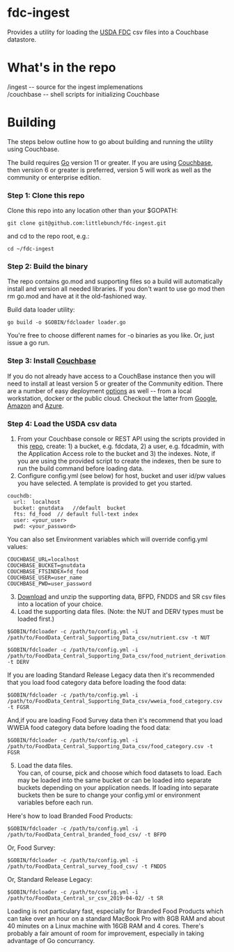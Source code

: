 # fdc-ingest
Provides a utility for loading the [USDA FDC](https://fdc.nal.usda.gov/download-datasets.html) csv files into a Couchbase datastore.  

# What's in the repo    
/ingest -- source for the ingest implemenations      
/couchbase -- shell scripts for initializing Couchbase

# Building   
The steps below outline how to go about building and running the utility using Couchbase.  

The build requires [Go](https://golang.org/dl/) version 11 or greater.  If you are using [Couchbase](https://www.couchbase.com/downloads), then version 6 or greater is preferred, version 5 will work as well as the community or enterprise edition.

### Step 1: Clone this repo
Clone this repo into any location other than your $GOPATH:
```
git clone git@github.com:littlebunch/fdc-ingest.git
```
and cd to the repo root, e.g.:
```
cd ~/fdc-ingest
```
      
### Step 2: Build the binary

The repo contains go.mod and supporting files so a build will automatically install and version all needed libraries.  If you don't want to use go mod then rm go.mod and have at it the old-fashioned way.   

Build data loader utility:   
```
go build -o $GOBIN/fdcloader loader.go
```
You're free to choose different names for -o binaries as you like. Or, just issue a go run.

### Step 3: Install [Couchbase](https://www.couchbase.com)     
If you do not already have access to a CouchBase instance then you will need to install at least version 5 or greater of the Community edition.  There are a number of easy deployment [options](https://resources.couchbase.com/cloud-partner-gcp/docs-deploy-gcp) as well -- from a local workstation, docker or the public cloud.  Checkout the latter from [Google](https://resources.couchbase.com/cloud-partner-gcp/docs-deploy-gcp), [Amazon](https://resources.couchbase.com/cloud-partner-gcp/docs-deploy-gcp) and [Azure](https://resources.couchbase.com/cloud-partner-gcp/docs-deploy-gcp).     

### Step 4:  Load the USDA csv data
1. From your Couchbase console or REST API using the scripts provided in this [repo](https://github.com/littlebunch/fdc-ingest/tree/master/couchbase), create: 1) a bucket, e.g. fdcdata, 2) a user, e.g. fdcadmin, with the Application Access role to the bucket and 3) the indexes.  Note, if you are using the provided script to create the indexes, then be sure to run the build command before loading data.   
2. Configure config.yml (see below) for host, bucket and user id/pw values you have selected.  A template is provided to get you started.

```
couchdb:   
  url:  localhost   
  bucket: gnutdata   //default  bucket    
  fts: fd_food  // default full-text index   
  user: <your_user>    
  pwd: <your_password>    

```
You can also set Environment variables which will override config.yml values:  
```
COUCHBASE_URL=localhost   
COUCHBASE_BUCKET=gnutdata   
COUCHBASE_FTSINDEX=fd_food   
COUCHBASE_USER=user_name   
COUCHBASE_PWD=user_password   
```
3. [Download](https://fdc.nal.usda.gov/download-datasets.html) and unzip the supporting data, BFPD, FNDDS and SR csv files into a location of your choice.   
4. Load the supporting data files.   (Note: the NUT and DERV types must be loaded first.)
```
$GOBIN/fdcloader -c /path/to/config.yml -i /path/to/FoodData_Central_Supporting_Data_csv/nutrient.csv -t NUT 
```
```
$GOBIN/fdcloader -c /path/to/config.yml -i /path/to/FoodData_Central_Supporting_Data_csv/food_nutrient_derivation.csv -t DERV
```
If you are loading Standard Release Legacy data then it's recommended that you load food category data before loading the food data:
```
$GOBIN/fdcloader -c /path/to/config.yml -i /path/to/FoodData_Central_Supporting_Data_csv/wweia_food_category.csv -t FGSR   
```
And,if you are loading Food Survey data then it's recommend that you load WWEIA food category data before loading the food data:
```
$GOBIN/fdcloader -c /path/to/config.yml -i /path/to/FoodData_Central_Supporting_Data_csv/food_category.csv -t FGSR   
```
5. Load the data files.    
You can, of course, pick and choose which food datasets to load.  Each may be loaded into the same bucket or can be loaded into separate buckets depending on your application needs.   If loading into separate buckets then be sure to change your config.yml or environment variables before each run.   

Here's how to load Branded Food Products: 
```
$GOBIN/fdcloader -c /path/to/config.yml -i /path/to/FoodData_Central_branded_food_csv/ -t BFPD    
```
Or, Food Survey:
```
$GOBIN/fdcloader -c /path/to/config.yml -i /path/to/FoodData_Central_survey_food_csv/ -t FNDDS  
``` 
Or, Standard Release Legacy:
```
$GOBIN/fdcloader -c /path/to/config.yml -i /path/to/FoodData_Central_sr_csv_2019-04-02/ -t SR
``` 
Loading is not particulary fast, especially for Branded Food Products which can take over an hour on a standard MacBook Pro with 8GB RAM and about 40 minutes on a Linux machine with 16GB RAM and 4 cores.  There's probably a fair amount of room for improvement, especially in taking advantage of Go concurrancy.   

